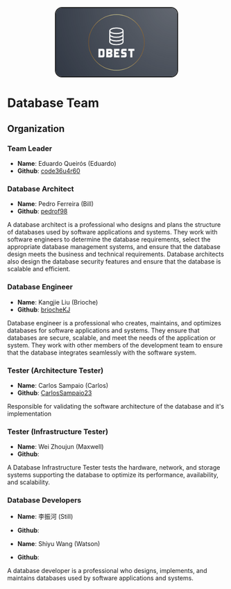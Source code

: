 
<div align="center">
    <img width="280px" src=".github/logo.png " style=" border-radius: 1rem; border: 2px solid ;"/>
</div>

# Database Team

## Organization

### Team Leader

- __Name__: Eduardo Queirós (Eduardo)
- __Github__: [code36u4r60](https://github.com/code36u4r60)

### Database Architect

- __Name__: Pedro Ferreira (Bill)
- __Github__: [pedrof98](https://github.com/pedrof98)

A database architect is a professional who designs and plans the structure of databases used by software applications and systems. They work with software engineers to determine the database requirements, select the appropriate database management systems, and ensure that the database design meets the business and technical requirements. Database architects also design the database security features and ensure that the database is scalable and efficient.

### Database Engineer

- __Name__: Kangjie Liu (Brioche)
- __Github__: [briocheKJ](https://github.com/briocheKJ)

Database engineer is a professional who creates, maintains, and optimizes databases for software applications and systems. They ensure that databases are secure, scalable, and meet the needs of the application or system. They work with other members of the development team to ensure that the database integrates seamlessly with the software system.

### Tester (Architecture Tester)

- __Name__: Carlos Sampaio (Carlos)
- __Github__: [CarlosSampaio23](https://github.com/CarlosSampaio23)

Responsible for validating the software architecture of the database and it's implementation

### Tester (Infrastructure Tester)

- __Name__: Wei Zhoujun (Maxwell)
- __Github__: []()

A Database Infrastructure Tester tests the hardware, network, and storage systems supporting the database to optimize its performance, availability, and scalability.

### Database Developers

- __Name__: 李振河 (Still)
- __Github__: []()

- __Name__: Shiyu Wang (Watson)  
- __Github__: []()

A database developer is a professional who designs, implements, and maintains databases used by software applications and systems.
